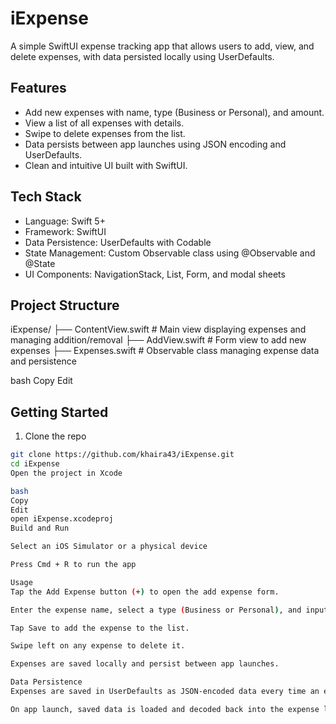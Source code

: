 # iExpense

A simple SwiftUI expense tracking app that allows users to add, view, and delete expenses, with data persisted locally using UserDefaults.

## Features

- Add new expenses with name, type (Business or Personal), and amount.  
- View a list of all expenses with details.  
- Swipe to delete expenses from the list.  
- Data persists between app launches using JSON encoding and UserDefaults.  
- Clean and intuitive UI built with SwiftUI.

## Tech Stack

- Language: Swift 5+  
- Framework: SwiftUI  
- Data Persistence: UserDefaults with Codable  
- State Management: Custom Observable class using @Observable and @State  
- UI Components: NavigationStack, List, Form, and modal sheets  

## Project Structure

iExpense/
├── ContentView.swift # Main view displaying expenses and managing addition/removal
├── AddView.swift # Form view to add new expenses
├── Expenses.swift # Observable class managing expense data and persistence

bash
Copy
Edit

## Getting Started

1. Clone the repo  
```bash
git clone https://github.com/khaira43/iExpense.git
cd iExpense
Open the project in Xcode

bash
Copy
Edit
open iExpense.xcodeproj
Build and Run

Select an iOS Simulator or a physical device

Press Cmd + R to run the app

Usage
Tap the Add Expense button (+) to open the add expense form.

Enter the expense name, select a type (Business or Personal), and input the amount.

Tap Save to add the expense to the list.

Swipe left on any expense to delete it.

Expenses are saved locally and persist between app launches.

Data Persistence
Expenses are saved in UserDefaults as JSON-encoded data every time an expense is added or removed.

On app launch, saved data is loaded and decoded back into the expense list.
